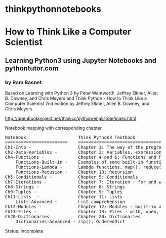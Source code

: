 # thinkpythonnotebooks
<h1>How to Think Like a Computer Scientist </h1>

<h2>
Learning Python3 using Jupyter Notebooks and pythontutor.com
</h2>
<h3> by Ram Basnet </h3>


Based on Learning with Python 3 by Peter Wentworth, Jeffrey Elkner, Allen B. Downey, and Chris Meyers and Think Python - How to Think Like a Computer Scientist 2nd edition by Jeffrey Elkner, Allen B. Downey, and Chris Meyers

http://openbookproject.net/thinkcs/python/english3e/index.html

Notebook mapping with corresponding chapter

<pre>
Notebook                    Think Python3 Textbook 
========================    ============================================== 
Ch1-Into -                  Chapter 1: The way of the program
Ch2-Data-Variables -        Chapter 2: Variables, expressions, and statements
Ch4-Functions -             Chapter 4 and 6: Functions and Fruitful functions
    Functions-Built-in -    Examples of some built-in functions
    Functions-Lambda -      Lambda functions, map(), reduce(), filter()
    Functions-Recusion -    Chapter 18: Recursion
Ch5-Conditionals -          Chapter 5: Conditionals
Ch7-Iterations -            Chapter 7: Iteration - for and while loops
Ch8-Strings -               Chapter 8: Strings
Ch9-Tuples -                Chapter 9: Tuples
Ch11-Lists  -               Chapter 11: Lists
    Lists-Advanced -        List comprehension
Ch12-Modules -              Chapter 12: Modules - built-in and user-defined modules
Ch13-Files -                Chapter 13: Files - with, open, binary, urllib
Ch20-Dictionaries           Chapter 20: Dictionaries
    Dictionaries-Advanced - zip(), OrderedDict
</pre>

Status: Incomplete
